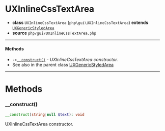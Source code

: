 # UXInlineCssTextArea

- **class** `UXInlineCssTextArea` (`php\gui\UXInlineCssTextArea`) **extends** [`UXGenericStyledArea`](https://github.com/jphp-group/jphp-richtextfx-ext/blob/master/api-docs/classes/php/gui/UXGenericStyledArea.md)
- **source** `php/gui/UXInlineCssTextArea.php`

---

#### Methods

- `->`[`__construct()`](#method-__construct) - _UXInlineCssTextArea constructor._
- See also in the parent class [UXGenericStyledArea](https://github.com/jphp-group/jphp-richtextfx-ext/blob/master/api-docs/classes/php/gui/UXGenericStyledArea.md)

---
# Methods

<a name="method-__construct"></a>

### __construct()
```php
__construct(string|null $text): void
```
UXInlineCssTextArea constructor.